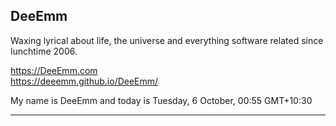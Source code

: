 ## DeeEmm

Waxing lyrical about life, the universe and everything software related since lunchtime 2006.

https://DeeEmm.com  
https://deeemm.github.io/DeeEmm/

My name is DeeEmm and today is Tuesday, 6 October, 00:55 GMT+10:30

---
